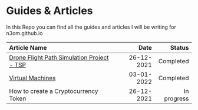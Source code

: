 # Guides & Articles #

In this Repo you can find all the guides and articles I will be writing for n3om.github.io

Article Name  |    Date    |  Status 
| :--- | ---: | ---:
[Drone Flight Path Simulation Project - TSP](https://github.com/SergioMiguez/guides-and-articles/tree/main/Flying-Drone-Report "Drone Flight Path Simulation Project - TSP")  | 26-12-2021 | Completed
[Virtual Machines](https://github.com/SergioMiguez/guides-and-articles/tree/main/VMs "Virtual Machines Repo")  | 03-01-2022 | Completed
How to create a Cryptocurrency Token | 26-12-2021 | In progress


